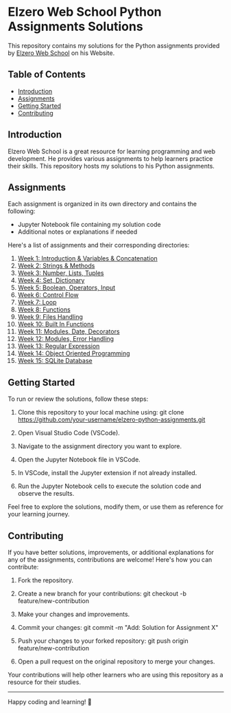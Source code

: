 # Elzero Web School Python Assignments Solutions

This repository contains my solutions for the Python assignments provided by [Elzero Web School](https://elzero.org/study/mastering-python-study-plan/) on his Website.

## Table of Contents

- [Introduction](#introduction)
- [Assignments](#assignments)
- [Getting Started](#getting-started)
- [Contributing](#contributing)

## Introduction

Elzero Web School is a great resource for learning programming and web development. He provides various assignments to help learners practice their skills. This repository hosts my solutions to his Python assignments.

## Assignments

Each assignment is organized in its own directory and contains the following:

- Jupyter Notebook file containing my solution code
- Additional notes or explanations if needed

Here's a list of assignments and their corresponding directories:

1. [Week 1: Introduction & Variables & Concatenation](01_week_one)
2. [Week 2: Strings & Methods](02_week_two)
3. [Week 3: Number, Lists, Tuples](03_week_three)
4. [Week 4: Set, Dictionary](04_week_four)
5. [Week 5: Boolean, Operators, Input](05_week_five)
6. [Week 6: Control Flow](06_week_six)
7. [Week 7: Loop](07_week_seven)
8. [Week 8: Functions](08_week_eight)
9. [Week 9: Files Handling](09_week_nine)
10. [Week 10: Built In Functions](10_week_ten)
11. [Week 11: Modules, Date, Decorators](11_week_eleven)
12. [Week 12: Modules, Error Handling](12_week_twelve)
13. [Week 13: Regular Expression](13_week_thirten)
14. [Week 14: Object Oriented Programming](14_week_fourteen)
15. [Week 15: SQLite Database](15_week_fifteen)


## Getting Started

To run or review the solutions, follow these steps:

1. Clone this repository to your local machine using: git clone https://github.com/your-username/elzero-python-assignments.git
   
2. Open Visual Studio Code (VSCode).

3. Navigate to the assignment directory you want to explore.

4. Open the Jupyter Notebook file in VSCode.

5. In VSCode, install the Jupyter extension if not already installed.

6. Run the Jupyter Notebook cells to execute the solution code and observe the results.

Feel free to explore the solutions, modify them, or use them as reference for your learning journey.

## Contributing

If you have better solutions, improvements, or additional explanations for any of the assignments, contributions are welcome! Here's how you can contribute:

1. Fork the repository.

2. Create a new branch for your contributions:
   git checkout -b feature/new-contribution

3. Make your changes and improvements.

4. Commit your changes:
   git commit -m "Add: Solution for Assignment X"

5. Push your changes to your forked repository:
   git push origin feature/new-contribution

6. Open a pull request on the original repository to merge your changes.

Your contributions will help other learners who are using this repository as a resource for their studies.

---

Happy coding and learning! 🚀

